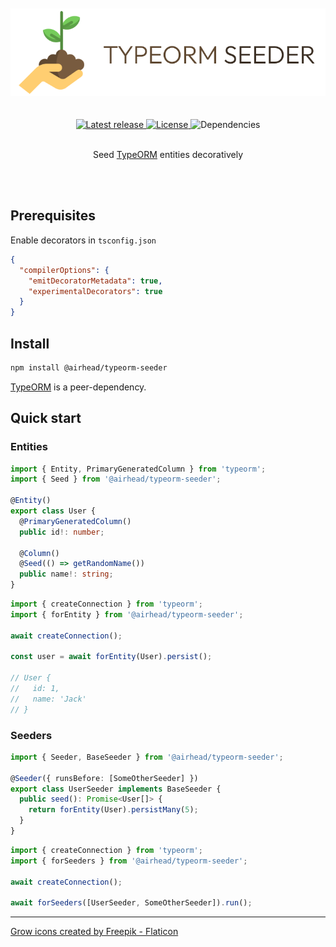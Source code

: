 <br />
<br />

<div align='center'>
    <img src='https://github.com/joakimbugge/typeorm-seeder/raw/main/assets/logo.png' alt='Logo' />
    <br /><br /><br />
    <a href='https://www.npmjs.com/package/@airhead/typeorm-seeder'>
        <img src='https://img.shields.io/github/v/release/joakimbugge/typeorm-seeder?include_prereleases' alt='Latest release' />
    </a>
    <a href='https://github.com/joakimbugge/typeorm-seeder/blob/main/LICENSE'>
        <img src='https://img.shields.io/github/license/joakimbugge/typeorm-seeder' alt='License' />
    </a>
    <img src="https://img.shields.io/librariesio/release/npm/@airhead/typeorm-seeder" alt='Dependencies'>
</div>

<br />

<p align='center'>Seed <a href='https://github.com/typeorm/typeorm'>TypeORM</a> entities decoratively</p>

<br />
<br />

## Prerequisites

Enable decorators in `tsconfig.json`

```json
{
  "compilerOptions": {
    "emitDecoratorMetadata": true,
    "experimentalDecorators": true
  }
}
```

## Install

```bash
npm install @airhead/typeorm-seeder
```

[TypeORM](https://github.com/typeorm/typeorm) is a peer-dependency.

## Quick start

### Entities

```ts
import { Entity, PrimaryGeneratedColumn } from 'typeorm';
import { Seed } from '@airhead/typeorm-seeder';

@Entity()
export class User {
  @PrimaryGeneratedColumn()
  public id!: number;

  @Column()
  @Seed(() => getRandomName())
  public name!: string;
}
```

```ts
import { createConnection } from 'typeorm';
import { forEntity } from '@airhead/typeorm-seeder';

await createConnection();

const user = await forEntity(User).persist();

// User {
//   id: 1,
//   name: 'Jack'
// }
```


### Seeders

```ts
import { Seeder, BaseSeeder } from '@airhead/typeorm-seeder';

@Seeder({ runsBefore: [SomeOtherSeeder] })
export class UserSeeder implements BaseSeeder {
  public seed(): Promise<User[]> {
    return forEntity(User).persistMany(5);
  }
}
```

```ts
import { createConnection } from 'typeorm';
import { forSeeders } from '@airhead/typeorm-seeder';

await createConnection();

await forSeeders([UserSeeder, SomeOtherSeeder]).run();
```

---

<a href="https://www.flaticon.com/free-icons/grow" title="grow icons">Grow icons created by Freepik - Flaticon</a>
